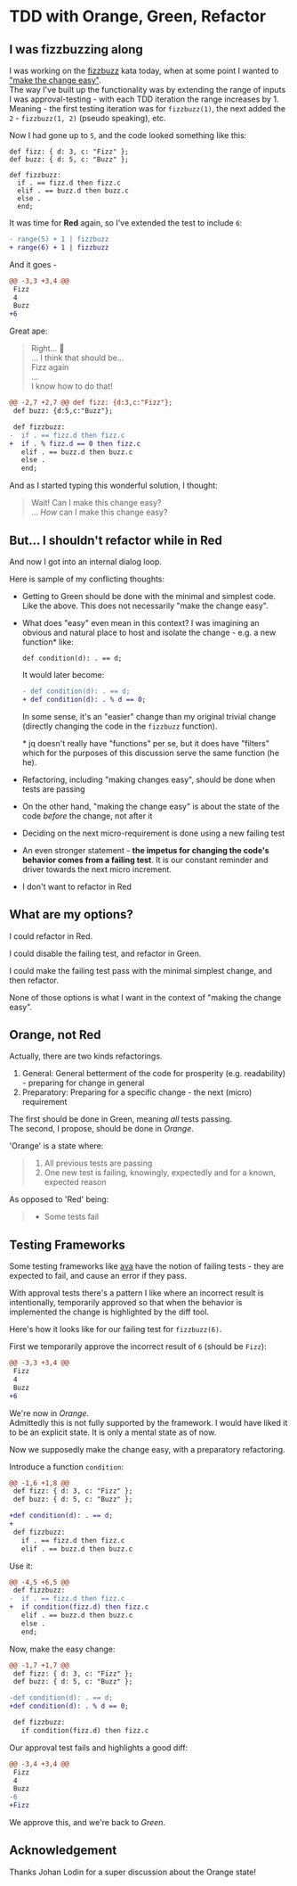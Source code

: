 # TDD with Orange, Green, Refactor

## I was fizzbuzzing along

I was working on the [fizzbuzz](https://github.com/nitsanavni/katas/tree/main/fizzbuzz-with-idiff) kata today, when at some point I wanted to ["make the change easy"](https://twitter.com/KentBeck/status/250733358307500032?s=20).  
The way I've built up the functionality was by extending the range of inputs I was approval-testing - with each TDD iteration the range increases by 1. Meaning - the first testing iteration was for `fizzbuzz(1)`, the next added the `2` - `fizzbuzz(1, 2)` (pseudo speaking), etc.

Now I had gone up to `5`, and the code looked something like this:

```jq
def fizz: { d: 3, c: "Fizz" };
def buzz: { d: 5, c: "Buzz" };

def fizzbuzz:
  if . == fizz.d then fizz.c
  elif . == buzz.d then buzz.c
  else .
  end;
```

It was time for **Red** again, so I've extended the test to include `6`:

```diff
- range(5) + 1 | fizzbuzz
+ range(6) + 1 | fizzbuzz
```

And it goes -

```diff
@@ -3,3 +3,4 @@
 Fizz
 4
 Buzz
+6
```

Great ape:

> Right... 🤔  
> ... I think that should be...  
> Fizz again  
> ...  
> I know how to do that!

```diff
@@ -2,7 +2,7 @@ def fizz: {d:3,c:"Fizz"};
 def buzz: {d:5,c:"Buzz"};

 def fizzbuzz:
-  if . == fizz.d then fizz.c
+  if . % fizz.d == 0 then fizz.c
   elif . == buzz.d then buzz.c
   else .
   end;
```

And as I started typing this wonderful solution, I thought:

> Wait! Can I make this change easy?  
> ... _How_ can I make this change easy?

## But... I shouldn't refactor while in Red

And now I got into an internal dialog loop.

Here is sample of my conflicting thoughts:

-   Getting to Green should be done with the minimal and simplest code. Like the above. This does not necessarily "make the change easy".
-   What does "easy" even mean in this context? I was imagining an obvious and natural place to host and isolate the change - e.g. a new function\* like:

    ```jq
    def condition(d): . == d;
    ```

    It would later become:

    ```diff
    - def condition(d): . == d;
    + def condition(d): . % d == 0;
    ```

    In some sense, it's an "easier" change than my original trivial change (directly changing the code in the `fizzbuzz` function).

    \* jq doesn't really have "functions" per se, but it does have "filters" which for the purposes of this discussion serve the same function (he he).

-   Refactoring, including "making changes easy", should be done when tests are passing
-   On the other hand, "making the change easy" is about the state of the code _before_ the change, not after it
-   Deciding on the next micro-requirement is done using a new failing test
-   An even stronger statement - **the impetus for changing the code's behavior comes from a failing test**. It is our constant reminder and driver towards the next micro increment.
-   I don't want to refactor in Red

## What are my options?

I could refactor in Red.

I could disable the failing test, and refactor in Green.

I could make the failing test pass with the minimal simplest change, and then refactor.

None of those options is what I want in the context of "making the change easy".

## Orange, not Red

Actually, there are two kinds refactorings.

1. General: General betterment of the code for prosperity (e.g. readability) - preparing for change in general
2. Preparatory: Preparing for a specific change - the next (micro) requirement

The first should be done in Green, meaning _all_ tests passing.  
The second, I propose, should be done in _Orange_.

'Orange' is a state where:

> 1. All previous tests are passing
> 2. One new test is failing, knowingly, expectedly and for a known, expected reason

As opposed to 'Red' being:

> -   Some tests fail

## Testing Frameworks

Some testing frameworks like [ava](https://github.com/avajs/ava/blob/main/docs/01-writing-tests.md#failing-tests) have the notion of failing tests - they are expected to fail, and cause an error if they pass.

With approval tests there's a pattern I like where an incorrect result is intentionally, temporarily approved so that when the behavior is implemented the change is highlighted by the diff tool.

Here's how it looks like for our failing test for `fizzbuzz(6)`.

First we temporarily approve the incorrect result of `6` (should be `Fizz`):

```diff
@@ -3,3 +3,4 @@
 Fizz
 4
 Buzz
+6
```

We're now in _Orange_.  
Admittedly this is not fully supported by the framework. I would have liked it to be an explicit state. It is only a mental state as of now.

Now we supposedly make the change easy, with a preparatory refactoring.

Introduce a function `condition`:

```diff
@@ -1,6 +1,8 @@
 def fizz: { d: 3, c: "Fizz" };
 def buzz: { d: 5, c: "Buzz" };

+def condition(d): . == d;
+
 def fizzbuzz:
   if . == fizz.d then fizz.c
   elif . == buzz.d then buzz.c
```

Use it:

```diff
@@ -4,5 +6,5 @@
 def fizzbuzz:
-  if . == fizz.d then fizz.c
+  if condition(fizz.d) then fizz.c
   elif . == buzz.d then buzz.c
   else .
   end;
```

Now, make the easy change:

```diff
@@ -1,7 +1,7 @@
 def fizz: { d: 3, c: "Fizz" };
 def buzz: { d: 5, c: "Buzz" };

-def condition(d): . == d;
+def condition(d): . % d == 0;

 def fizzbuzz:
   if condition(fizz.d) then fizz.c
```

Our approval test fails and highlights a good diff:

```diff
@@ -3,4 +3,4 @@
 Fizz
 4
 Buzz
-6
+Fizz
```

We approve this, and we're back to _Green_.

## Acknowledgement

Thanks Johan Lodin for a super discussion about the Orange state!

